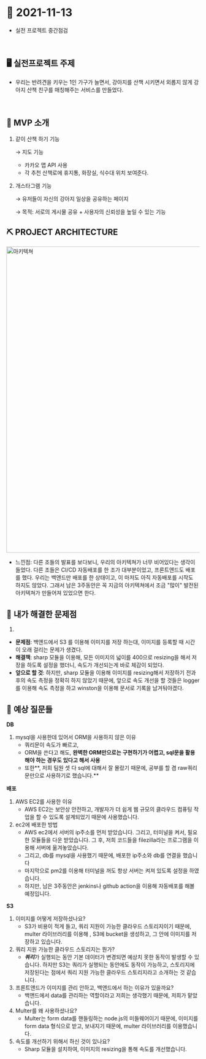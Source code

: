 # 📝 2021-11-13
-  실전 프로젝트 중간점검 

<br>

## 🖥 실전프로젝트 주제

- 우리는 반려견을 키우는 1인 가구가 늘면서, 강아지를 산책 시키면서 외롭지 않게 강아지 산책 친구를 매칭해주는 서비스를 만들었다.

<br>

## 📘 MVP 소개
1. 같이 산책 하기 기능 
    
    → 지도 기능
    
    - 카카오 맵 API 사용
    - 각 추천 산책로에 휴지통, 화장실, 식수대 위치 보여준다.

2. 개스타그램 기능
    
    → 유저들이 자신의 강아지 일상을 공유하는 페이지
    
    → 목적: 서로의 게시물 공유 + 사용자의 신뢰성을 높일 수 있는 기능


## ⛏️ PROJECT ARCHITECTURE
<img width="798" alt="아키텍쳐" src="https://user-images.githubusercontent.com/59908525/141793552-03a8a0e4-7e92-4e4d-ae8a-0ac4f12169f1.png">

- 느낀점: 다른 조들의 발표를 보다보니, 우리의 아키텍쳐가 너무 비어있다는 생각이 들었다. 다른 조들은 CI/CD 자동배포를 한 조가 대부분이었고, 프론트앤드도 배포를 했다. 우리는 백앤드만 배포를 한 상태이고, 이 마저도 아직 자동배포를 시작도 하지도 않았다. 그래서 남은 3주동안은 꼭 지금의 아키텍쳐에서 조금 "많이" 발전된 아키텍쳐가 만들어져 있었으면 한다.

## 📍 내가 해결한 문제점

1. 
- **문제점**: 백앤드에서 S3 를 이용해 이미지를 저장 하는대, 이미지를 등록할 때 시간이 오래 걸리는 문제가 생겼다.
- **해결책**: sharp 모듈을 이용해, 모든 이미지의 넓이를 400으로 resizing을 해서 저장을 하도록 설정을 했더니, 속도가 개선되는게 바로 체감이 되었다.
- **앞으로 할 것**: 하지만, sharp 모듈을 이용해 이미지를 resizing해서 저장하기 전과 후의 속도 측정을 정확히 하지 않았기 때문에, 앞으로 속도 개선을 할 것들은 logger를 이용해 속도 측정을 하고 winston을 이용해 문서로 기록을 남겨둬야겠다.


## 📌 예상 질문들

**DB**

1. mysql을 사용한데 있어서 ORM을 사용하지 않은 이유
    - 쿼리문이 속도가 빠르고,
    - ORM을 쓴다고 해도, **완벽한 ORM만으로는 구현하기가 어렵고, sql문을 활용해야 하는 경우도 있다고 해서 사용**
    - 또한**, 저희 팀원 셋 다 sql에 대해서 잘 몰랐기 때문에, 공부를 할 겸 raw쿼리문만으로 사용하기로 했습니다.**

**배포**

1. AWS EC2를 사용한 이유
    - AWS EC2는 보안상 안전하고, 개발자가 더 쉽게 웹 규모의 클라우드 컴퓨팅 작업을 할 수 있도록 설계되었기 때문에 사용했습니다.
2. ec2에 배포한 방법
    - AWS ec2에서 서버의 ip주소를 먼저 받았습니다. 그리고, 터미널을 켜서, 필요한 모듈들을 다운 받았습니다. 그 후, 저희 코드들을 filezilla라는 프로그램을 이용해 서버에 옮겨놓았습니다.
    - 그리고, db를 mysql을 사용했기 때문에, 배포한 ip주소와 db를 연결을 했습니다
    - 마지막으로 pm2를 이용해 터미널을 꺼도 항상 서버는 켜져 있도록 설정을 하였습니다.
    - 하지만, 남은 3주동안은 jenkins나 github action을 이용해 자동배포를 해볼 예정입니다.

**S3**

1. 이미지를 어떻게 저장하셨나요?
    - S3가 비용이 적게 들고, 쿼리 지원이 가능한 클라우드 스토리지이기 때문에, multer 라이브러리를 이용해 , S3에 bucket을 생성하고, 그 안에 이미지를 저장하고 있습니다.
2. 쿼리 지원 가능한 클라우드 스토리지는 뭔가?
    - ***쿼리***가 실행되는 동안 기본 데이터가 변경되면 예상치 못한 동작이 발생할 수 있습니다. 하지만 S3는 쿼리가 실행되는 동안에도 동작이 가능하고, 스토리지에 저장된다는 점에서 쿼리 지원 가능한 클라우드 스토리지라고 소개하는 것 같습니다.
3. 프론트앤드가 이미지를 관리 안하고, 백앤드에서 하는 이유가 있을까요?
    - 백앤드에서 data를 관리하는 역할이라고 저희는 생각했기 때문에, 저희가 맡았습니다.
4. Multer를 왜 사용하셨나요?
    - Multer는 form data를 핸들링하는 node.js의 미들웨어이기 때문에, 이미지를 form data 형식으로 받고, 보내지기 때문에,  multer 라이브러리를 이용했습니다.
5. 속도를 개선하기 위해서 하신 것이 있나요?
    - Sharp 모듈을 설치하여, 이미지의 resizing을 통해 속도를 개선했습니다.



